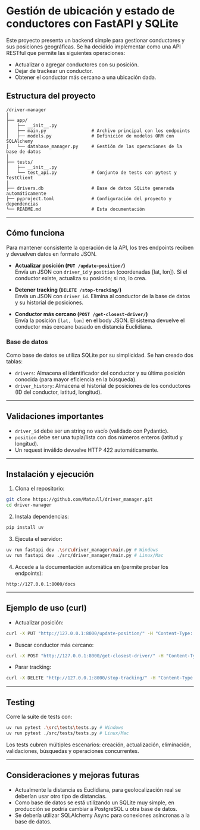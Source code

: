 # Gestión de ubicación y estado de conductores con FastAPI y SQLite

Este proyecto presenta un backend simple para gestionar conductores y sus posiciones geográficas. Se ha decidido implementar como una API RESTful que permite las siguientes operaciones:

- Actualizar o agregar conductores con su posición.
- Dejar de trackear un conductor.
- Obtener el conductor más cercano a una ubicación dada.

## Estructura del proyecto

```
/driver-manager
│
├── app/
│   ├── __init__.py
│   ├── main.py                 # Archivo principal con los endpoints
│   ├── models.py               # Definición de modelos ORM con SQLAlchemy
│   └── database_manager.py     # Gestión de las operaciones de la base de datos
│
├── tests/
│   ├── __init__.py
│   └── test_api.py             # Conjunto de tests con pytest y TestClient
│
├── drivers.db                  # Base de datos SQLite generada automáticamente
├── pyproject.toml              # Configuración del proyecto y dependencias
└── README.md                   # Esta documentación
```

---

## Cómo funciona

Para mantener consistente la operación de la API, los tres endpoints reciben y devuelven datos en formato JSON.

- **Actualizar posición (`PUT /update-position/`)**  
  Envía un JSON con `driver_id` y `position` (coordenadas [lat, lon]). Si el conductor existe, actualiza su posición; si no, lo crea.

- **Detener tracking (`DELETE /stop-tracking/`)**  
  Envía un JSON con `driver_id`. Elimina al conductor de la base de datos y su historial de posiciones.

- **Conductor más cercano (`POST /get-closest-driver/`)**  
  Envía la posición `[lat, lon]` en el body JSON. El sistema devuelve el conductor más cercano basado en distancia Euclidiana.

### Base de datos

Como base de datos se utiliza SQLite por su simplicidad. Se han creado dos tablas:

- `drivers`: Almacena el identificador del conductor y su última posición conocida (para mayor eficiencia en la búsqueda).
- `driver_history`: Almacena el historial de posiciones de los conductores (ID del conductor, latitud, longitud).

---

## Validaciones importantes

- `driver_id` debe ser un string no vacío (validado con Pydantic).
- `position` debe ser una tupla/lista con dos números enteros (latitud y longitud).
- Un request inválido devuelve HTTP 422 automáticamente.

---

## Instalación y ejecución

1. Clona el repositorio:

```bash
git clone https://github.com/Matzull/driver_manager.git
cd driver-manager
```

2. Instala dependencias:

```bash
pip install uv
```

3. Ejecuta el servidor:

```bash
uv run fastapi dev .\src\driver_manager\main.py # Windows
uv run fastapi dev ./src/driver_manager/main.py # Linux/Mac
```

4. Accede a la documentación automática en (permite probar los endpoints):

```
http://127.0.0.1:8000/docs
```

---

## Ejemplo de uso (curl)

- Actualizar posición:

```bash
curl -X PUT "http://127.0.0.1:8000/update-position/" -H "Content-Type: application/json" -d '{"driver_id":"driver123","position":[3,4]}'
```

- Buscar conductor más cercano:

```bash
curl -X POST "http://127.0.0.1:8000/get-closest-driver/" -H "Content-Type: application/json" -d '[1,2]'
```

- Parar tracking:

```bash
curl -X DELETE "http://127.0.0.1:8000/stop-tracking/" -H "Content-Type: application/json" -d '{"driver_id":"driver123"}'
```


---

## Testing

Corre la suite de tests con:

```bash
uv run pytest .\src\tests\tests.py # Windows
uv run pytest ./src/tests/tests.py # Linux/Mac
```

Los tests cubren múltiples escenarios: creación, actualización, eliminación, validaciones, búsquedas y operaciones concurrentes.

---

## Consideraciones y mejoras futuras

- Actualmente la distancia es Euclidiana, para geolocalización real se deberían usar otro tipo de distancias.
- Como base de datos se está utilizando un SQLite muy simple, en producción se podría cambiar a PostgreSQL u otra base de datos.
- Se debería utilizar SQLAlchemy Async para conexiones asíncronas a la base de datos.
